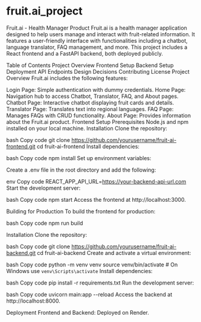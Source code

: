 # fruit.ai_project

Fruit.ai - Health Manager Product
Fruit.ai is a health manager application designed to help users manage and interact with fruit-related information. It features a user-friendly interface with functionalities including a chatbot, language translator, FAQ management, and more. This project includes a React frontend and a FastAPI backend, both deployed publicly.

Table of Contents
Project Overview
Frontend Setup
Backend Setup
Deployment
API Endpoints
Design Decisions
Contributing
License
Project Overview
Fruit.ai includes the following features:

Login Page: Simple authentication with dummy credentials.
Home Page: Navigation hub to access Chatbot, Translator, FAQ, and About pages.
Chatbot Page: Interactive chatbot displaying fruit cards and details.
Translator Page: Translates text into regional languages.
FAQ Page: Manages FAQs with CRUD functionality.
About Page: Provides information about the Fruit.ai product.
Frontend Setup
Prerequisites
Node.js and npm installed on your local machine.
Installation
Clone the repository:

bash
Copy code
git clone https://github.com/yourusername/fruit-ai-frontend.git
cd fruit-ai-frontend
Install dependencies:

bash
Copy code
npm install
Set up environment variables:

Create a .env file in the root directory and add the following:

env
Copy code
REACT_APP_API_URL=https://your-backend-api-url.com
Start the development server:

bash
Copy code
npm start
Access the frontend at http://localhost:3000.

Building for Production
To build the frontend for production:

bash
Copy code
npm run build

Installation
Clone the repository:

bash
Copy code
git clone https://github.com/yourusername/fruit-ai-backend.git
cd fruit-ai-backend
Create and activate a virtual environment:

bash
Copy code
python -m venv venv
source venv/bin/activate  # On Windows use `venv\Scripts\activate`
Install dependencies:

bash
Copy code
pip install -r requirements.txt
Run the development server:

bash
Copy code
uvicorn main:app --reload
Access the backend at http://localhost:8000.

Deployment
Frontend and Backend:
Deployed on Render.
